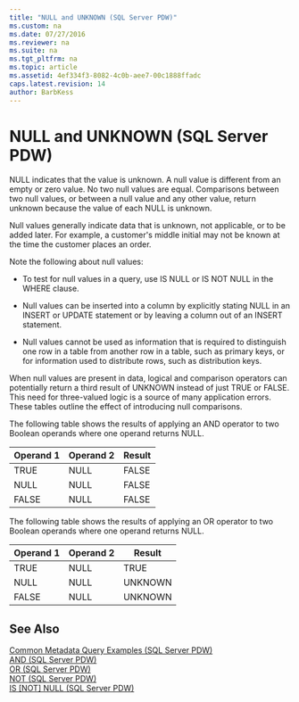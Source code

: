 ```yaml
---
title: "NULL and UNKNOWN (SQL Server PDW)"
ms.custom: na
ms.date: 07/27/2016
ms.reviewer: na
ms.suite: na
ms.tgt_pltfrm: na
ms.topic: article
ms.assetid: 4ef334f3-8082-4c0b-aee7-00c1888ffadc
caps.latest.revision: 14
author: BarbKess
---
```

# NULL and UNKNOWN (SQL Server PDW)
NULL indicates that the value is unknown. A null value is different from an empty or zero value. No two null values are equal. Comparisons between two null values, or between a null value and any other value, return unknown because the value of each NULL is unknown.  
  
Null values generally indicate data that is unknown, not applicable, or to be added later. For example, a customer's middle initial may not be known at the time the customer places an order.  
  
Note the following about null values:  
  
-   To test for null values in a query, use IS NULL or IS NOT NULL in the WHERE clause.  
  
-   Null values can be inserted into a column by explicitly stating NULL in an INSERT or UPDATE statement or by leaving a column out of an INSERT statement.  
  
-   Null values cannot be used as information that is required to distinguish one row in a table from another row in a table, such as primary keys, or for information used to distribute rows, such as distribution keys.  
  
When null values are present in data, logical and comparison operators can potentially return a third result of UNKNOWN instead of just TRUE or FALSE. This need for three-valued logic is a source of many application errors. These tables outline the effect of introducing null comparisons.  
  
The following table shows the results of applying an AND operator to two Boolean operands where one operand returns NULL.  
  
|Operand 1|Operand 2|Result|  
|-------------|-------------|----------|  
|TRUE|NULL|FALSE|  
|NULL|NULL|FALSE|  
|FALSE|NULL|FALSE|  
  
The following table shows the results of applying an OR operator to two Boolean operands where one operand returns NULL.  
  
|Operand 1|Operand 2|Result|  
|-------------|-------------|----------|  
|TRUE|NULL|TRUE|  
|NULL|NULL|UNKNOWN|  
|FALSE|NULL|UNKNOWN|  
  
## See Also  
[Common Metadata Query Examples &#40;SQL Server PDW&#41;](../../mpp/sqlpdw/common-metadata-query-examples-sql-server-pdw.md)  
[AND &#40;SQL Server PDW&#41;](../../mpp/sqlpdw/and-sql-server-pdw.md)  
[OR &#40;SQL Server PDW&#41;](../../mpp/sqlpdw/or-sql-server-pdw.md)  
[NOT &#40;SQL Server PDW&#41;](../../mpp/sqlpdw/not-sql-server-pdw.md)  
[IS &#91;NOT&#93; NULL &#40;SQL Server PDW&#41;](../../mpp/sqlpdw/is-not-null-sql-server-pdw.md)  
  
